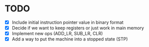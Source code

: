 # TODO

  - [X] Include initial instruction pointer value in binary format
  - [X] Decide if we want to keep registers or just work in main memory
  - [X] Implement new ops (ADD_LR, SUB_LR, CLR)
  - [X] Add a way to put the machine into a stopped state (STP)
